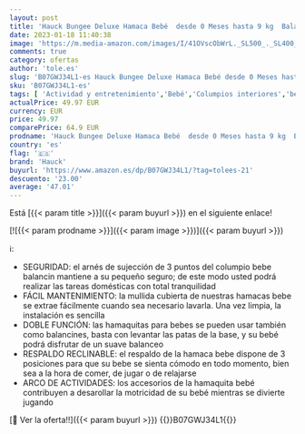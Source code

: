 ```yaml
---
layout: post
title: 'Hauck Bungee Deluxe Hamaca Bebé  desde 0 Meses hasta 9 kg  Balancin Bebe  Respaldo Ajustable  Mecedora Bebe  Sistema de Arnés  Arco de Actividades  Estructura Antivuelco  Portátil  Beige'
date: 2023-01-18 11:40:38
image: 'https://m.media-amazon.com/images/I/41OVscObWrL._SL500_._SL400_.jpg'
comments: true
category: ofertas
author: 'tole.es'
slug: 'B07GWJ34L1-es Hauck Bungee Deluxe Hamaca Bebé desde 0 Meses hasta 9 kg...'
sku: 'B07GWJ34L1-es'
tags: [ 'Actividad y entretenimiento','Bebé','Columpios interiores','bebe','bebé','hauck','🇪🇸', ]
actualPrice: 49.97 EUR
currency: EUR
price: 49.97
comparePrice: 64.9 EUR
prodname: 'Hauck Bungee Deluxe Hamaca Bebé  desde 0 Meses hasta 9 kg  Balancin Bebe  Respaldo Ajustable  Mecedora Bebe  Sistema de Arnés  Arco de Actividades  Estructura Antivuelco  Portátil  Beige'
country: 'es'
flag: '🇪🇸'
brand: 'Hauck'
buyurl: 'https://www.amazon.es/dp/B07GWJ34L1/?tag=tolees-21'
descuento: '23.00'
average: '47.01'
---
```


Está [{{< param title >}}]({{< param buyurl >}}) en el siguiente enlace!

[![{{< param prodname >}}]({{< param image >}})]({{< param buyurl >}})

ℹ️:

- SEGURIDAD: el arnés de sujección de 3 puntos del columpio bebe balancin mantiene a su pequeño seguro; de este modo usted podrá realizar las tareas domésticas con total tranquilidad
- FÁCIL MANTENIMIENTO: la mullida cubierta de nuestras hamacas bebe se extrae fácilmente cuando sea necesario lavarla. Una vez limpia, la instalación es sencilla
- DOBLE FUNCIÓN: las hamaquitas para bebes se pueden usar también como balancines, basta con levantar las patas de la base, y su bebé podrá disfrutar de un suave balanceo
- RESPALDO RECLINABLE: el respaldo de la hamaca bebe dispone de 3 posiciones para que su bebe se sienta cómodo en todo momento, bien sea a la hora de comer, de jugar o de relajarse
- ARCO DE ACTIVIDADES: los accesorios de la hamaquita bebé contribuyen a desarollar la motricidad de su bebé mientras se divierte jugando

[🛒 Ver la oferta!!]({{< param buyurl >}})
{{<world>}}B07GWJ34L1{{</world>}}
